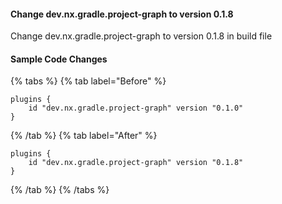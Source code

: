 #### Change dev.nx.gradle.project-graph to version 0.1.8

Change dev.nx.gradle.project-graph to version 0.1.8 in build file

#### Sample Code Changes

{% tabs %}
{% tab label="Before" %}

```{% fileName="build.gradle" %}
plugins {
	id "dev.nx.gradle.project-graph" version "0.1.0"
}
```

{% /tab %}
{% tab label="After" %}

```{% fileName="build.gradle" %}
plugins {
    id "dev.nx.gradle.project-graph" version "0.1.8"
}
```

{% /tab %}
{% /tabs %}
